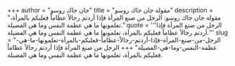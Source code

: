 +++
author = "جان جاك روسو"
title = "مقولة جان جاك روسو"
description = "مقولة جان جاك روسو: الرجل من صنع المرأة فإذا أردتم رجالاً عظاماً فعليكم بالمرأة، تعلمونها ما هي عظمة النفس وما هي الفضيلة."
quote = '''الرجل من صنع المرأة فإذا أردتم رجالاً عظاماً فعليكم بالمرأة، تعلمونها ما هي عظمة النفس وما هي الفضيلة.''' 
slug = "الرجل-من-صنع-المرأة-فإذا-أردتم-رجالاً-عظاماً-فعليكم-بالمرأة-تعلمونها-ما-هي-عظمة-النفس-وما-هي-الفضيلة"
+++
الرجل من صنع المرأة فإذا أردتم رجالاً عظاماً فعليكم بالمرأة، تعلمونها ما هي عظمة النفس وما هي الفضيلة.
